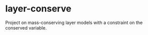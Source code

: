 layer-conserve
==============

Project on mass-conserving layer models with a constraint on the conserved
variable.

